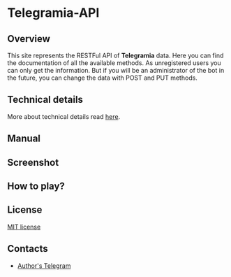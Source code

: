 # Telegramia-API

## Overview

This site represents the RESTFul API of **Telegramia** data. Here you can find the documentation of all the available
methods. As unregistered users you can only get the information. But if you will be an administrator of the bot in the future, you can change the data with POST and PUT methods.

## Technical details

More about technical details read [here](technical.md).

## Manual

## Screenshot

## How to play?

## License

[MIT license](https://github.com/mezidia/Telegramia/blob/main/LICENSE)

## Contacts

- [Author's Telegram](https://t.me/sylvenis)

